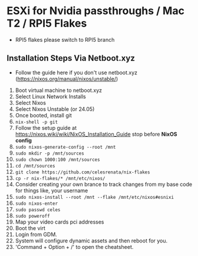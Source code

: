# ESXi  for Nvidia passthroughs / Mac T2 / RPI5 Flakes
* RPI5 flakes please switch to RPI5 branch

## Installation Steps Via Netboot.xyz
* Follow the guide here if you don't use netboot.xyz (https://nixos.org/manual/nixos/unstable/)
1. Boot virtual machine to netboot.xyz
11. Select Linux Network Installs
11. Select Nixos
11. Select Nixos Unstable (or 24.05)
1. Once booted, install git
11. `nix-shell -p git`
1. Follow the setup guide at https://nixos.wiki/wiki/NixOS_Installation_Guide stop before **NixOS config**
11. `sudo nixos-generate-config --root /mnt`
11. `sudo mkdir -p /mnt/sources`
11. `sudo chown 1000:100 /mnt/sources`
11. `cd /mnt/sources`
11. `git clone https://github.com/celesrenata/nix-flakes`
11. `cp -r nix-flakes/* /mnt/etc/nixos/`
11. Consider creating your own brance to track changes from my base code for things like, your username
11. `sudo nixos-install --root /mnt --flake /mnt/etc/nixos#esnixi`
11. `sudo nixos-enter`
11. `sudo passwd celes`
11. `sudo poweroff`
1. Map your video cards pci addresses
1. Boot the virt
1. Login from GDM.
1. System will configure dynamic assets and then reboot for you.
1. 'Command + Option + /' to open the cheatsheet.
